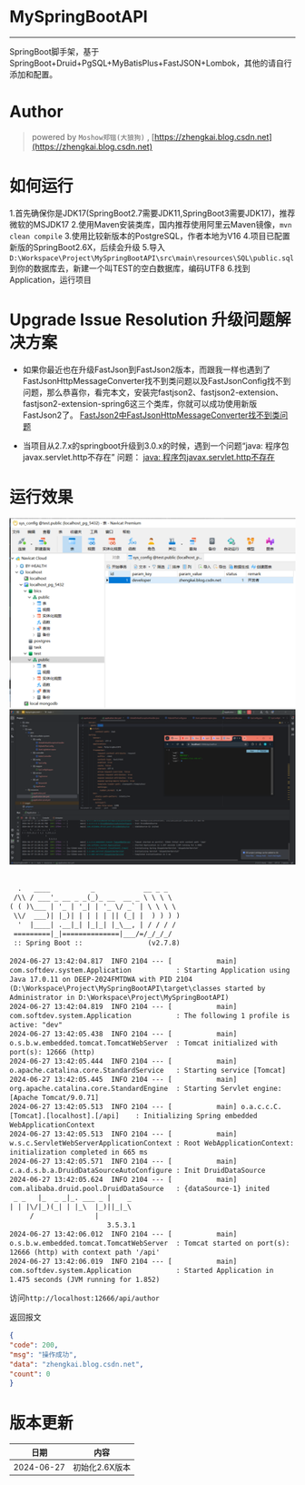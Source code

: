 # MySpringBootAPI
----
SpringBoot脚手架，基于SpringBoot+Druid+PgSQL+MyBatisPlus+FastJSON+Lombok，其他的请自行添加和配置。

# Author
>powered by `Moshow郑锴(大狼狗)` , [https://zhengkai.blog.csdn.net](https://zhengkai.blog.csdn.net)

# 如何运行
1.首先确保你是JDK17(SpringBoot2.7需要JDK11,SpringBoot3需要JDK17)，推荐微软的MSJDK17
2.使用Maven安装类库，国内推荐使用阿里云Maven镜像，`mvn clean compile`
3.使用比较新版本的PostgreSQL，作者本地为V16
4.项目已配置新版的SpringBoot2.6X，后续会升级
5.导入`D:\Workspace\Project\MySpringBootAPI\src\main\resources\SQL\public.sql`到你的数据库去，新建一个叫TEST的空白数据库，编码UTF8
6.找到Application，运行项目

# Upgrade Issue Resolution 升级问题解决方案
- 如果你最近也在升级FastJson到FastJson2版本，而跟我一样也遇到了FastJsonHttpMessageConverter找不到类问题以及FastJsonConfig找不到问题，那么恭喜你，看完本文，安装完fastjson2、fastjson2-extension、fastjson2-extension-spring6这三个类库，你就可以成功使用新版FastJson2了。
 [FastJson2中FastJsonHttpMessageConverter找不到类问题](https://blog.csdn.net/moshowgame/article/details/138013669)

- 当项目从2.7.x的springboot升级到3.0.x的时候，遇到一个问题“java: 程序包javax.servlet.http不存在” 问题：
 [java: 程序包javax.servlet.http不存在](https://zhengkai.blog.csdn.net/article/details/131362304)

# 运行效果

<img src="./screencap2.png">
<img src="./screencap1.png">

```shell

  .   ____          _            __ _ _
 /\\ / ___'_ __ _ _(_)_ __  __ _ \ \ \ \
( ( )\___ | '_ | '_| | '_ \/ _` | \ \ \ \
 \\/  ___)| |_)| | | | | || (_| |  ) ) ) )
  '  |____| .__|_| |_|_| |_\__, | / / / /
 =========|_|==============|___/=/_/_/_/
 :: Spring Boot ::                (v2.7.8)

2024-06-27 13:42:04.817  INFO 2104 --- [           main] com.softdev.system.Application           : Starting Application using Java 17.0.11 on DEEP-2024FMTDWA with PID 2104 (D:\Workspace\Project\MySpringBootAPI\target\classes started by Administrator in D:\Workspace\Project\MySpringBootAPI)
2024-06-27 13:42:04.819  INFO 2104 --- [           main] com.softdev.system.Application           : The following 1 profile is active: "dev"
2024-06-27 13:42:05.438  INFO 2104 --- [           main] o.s.b.w.embedded.tomcat.TomcatWebServer  : Tomcat initialized with port(s): 12666 (http)
2024-06-27 13:42:05.444  INFO 2104 --- [           main] o.apache.catalina.core.StandardService   : Starting service [Tomcat]
2024-06-27 13:42:05.445  INFO 2104 --- [           main] org.apache.catalina.core.StandardEngine  : Starting Servlet engine: [Apache Tomcat/9.0.71]
2024-06-27 13:42:05.513  INFO 2104 --- [           main] o.a.c.c.C.[Tomcat].[localhost].[/api]    : Initializing Spring embedded WebApplicationContext
2024-06-27 13:42:05.513  INFO 2104 --- [           main] w.s.c.ServletWebServerApplicationContext : Root WebApplicationContext: initialization completed in 665 ms
2024-06-27 13:42:05.571  INFO 2104 --- [           main] c.a.d.s.b.a.DruidDataSourceAutoConfigure : Init DruidDataSource
2024-06-27 13:42:05.624  INFO 2104 --- [           main] com.alibaba.druid.pool.DruidDataSource   : {dataSource-1} inited
 _ _   |_  _ _|_. ___ _ |    _ 
| | |\/|_)(_| | |_\  |_)||_|_\ 
     /               |         
                        3.5.3.1 
2024-06-27 13:42:06.012  INFO 2104 --- [           main] o.s.b.w.embedded.tomcat.TomcatWebServer  : Tomcat started on port(s): 12666 (http) with context path '/api'
2024-06-27 13:42:06.019  INFO 2104 --- [           main] com.softdev.system.Application           : Started Application in 1.475 seconds (JVM running for 1.852)

```

访问`http://localhost:12666/api/author`

返回报文
```json
{
"code": 200,
"msg": "操作成功",
"data": "zhengkai.blog.csdn.net",
"count": 0
}
```

# 版本更新

| 日期         | 内容        |
|------------|-----------|
| 2024-06-27 | 初始化2.6X版本 |